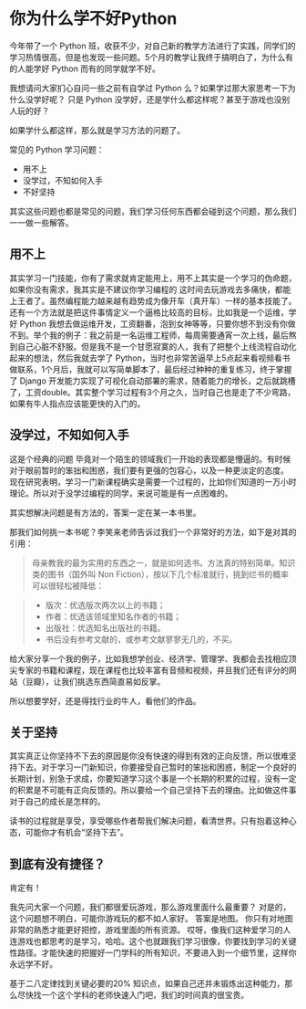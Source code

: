 # 你为什么学不好Python




今年带了一个 Python 班，收获不少，对自己新的教学方法进行了实践，同学们的学习热情很高，但是也发现一些问题。5个月的教学让我终于搞明白了，为什么有的人能学好 Python 而有的同学就学不好。



我想请问大家扪心自问一些之前有自学过 Python 么？如果学过那大家思考一下为什么没学好呢？
只是 Python 没学好，还是学什么都这样呢？甚至于游戏也没别人玩的好？

如果学什么都这样，那么就是学习方法的问题了。

常见的 Python 学习问题：

* 用不上
* 没学过，不知如何入手
* 不好坚持

其实这些问题也都是常见的问题，我们学习任何东西都会碰到这个问题，那么我们一一做一些解答。

## 用不上

其实学习一门技能，你有了需求就肯定能用上，用不上其实是一个学习的伪命题，如果你没有需求，我其实是不建议你学习编程的 这时间去玩游戏去多痛快，都能上王者了。虽然编程能力越来越有趋势成为像开车（真开车）一样的基本技能了。还有一个方法就是把这件事情定义一个逼格比较高的目标，比如我是一个运维，学好 Python 我想去做运维开发，工资翻番，泡到女神等等，只要你想不到没有你做不到。举个我的例子：我之前是一名运维工程师，每周需要通宵一次上线，最后熬到自己心脏不舒服。但是我不是一个甘愿寂寞的人，我有了把整个上线流程自动化起来的想法，然后我就去学了 Python，当时也非常苦逼早上5点起来看视频看书做联系，1个月后，我就可以写简单脚本了，最后经过种种的重复练习，终于掌握了 Django 开发能力实现了可视化自动部署的需求，随着能力的增长，之后就跳槽了，工资double。其实整个学习过程有3个月之久，当时自己也是走了不少弯路，如果有牛人指点应该能更快的入门的。

## 没学过，不知如何入手

这是个经典的问题 毕竟对一个陌生的领域我们一开始的表现都是懵逼的。有时候对于眼前暂时的笨拙和困惑，我们要有更强的包容心，以及一种更淡定的态度。 现在研究表明，学习一门新课程确实是需要一个过程的，比如你们知道的一万小时理论。所以对于没学过编程的同学，来说可能是有一点困难的。

其实想解决问题是有方法的，答案一定在某一本书里。

那我们如何挑一本书呢？李笑来老师告诉过我们一个非常好的方法，如下是对其的引用：


> 母亲教我的最为实用的东西之一，就是如何选书。方法真的特别简单。知识类的图书（国外叫 Non Fiction），按以下几个标准就行，挑到烂书的概率可以很轻松被降低：

> * 版次：优选版次两次以上的书籍；
> * 作者：优选该领域里知名作者的书籍；
> * 出版社：优选知名出版社的书籍。
> * 书后没有参考文献的，或参考文献寥寥无几的，不买。


给大家分享一个我的例子，比如我想学创业、经济学、管理学、我都会去找相应顶尖专家的书籍和课程，现在课程也比较丰富有音频和视频，并且我们还有评分的网站（豆瓣），让我们挑选东西简直易如反掌。

所以想要学好，还是得找行业的牛人，看他们的作品。
 


## 关于坚持

其实真正让你坚持不下去的原因是你没有快速的得到有效的正向反馈，所以很难坚持下去。对于学习一门新知识，你要接受自己暂时的笨拙和困惑，制定一个良好的长期计划，别急于求成，你要知道学习这个事是一个长期的积累的过程，没有一定的积累是不可能有正向反馈的。所以要给一个自己坚持下去的理由。比如做这件事对于自己的成长是怎样的。

读书的过程就是享受，享受哪些作者帮我们解决问题，看清世界。只有抱着这种心态，可能你才有机会“坚持下去”。





## 到底有没有捷径？

肯定有！

我先问大家一个问题，我们都很爱玩游戏，那么游戏里面什么最重要？
对是的，这个问题想不明白，可能你游戏玩的都不如人家好。
答案是地图。
你只有对地图非常的熟悉才能更好把控，游戏里面的所有资源。
哎呀，像我们这种爱学习的人连游戏也都思考的是学习，哈哈。这个也就跟我们学习很像，你要找到学习的关键性路径。才能快速的把握好一门学科的所有知识，不要进入到一个细节里，这样你永远学不好。

基于二八定律找到关键必要的20% 知识点，如果自己还并未锻炼出这种能力，那么尽快找一个这个学科的老师快速入门吧，我们的时间真的很宝贵。





